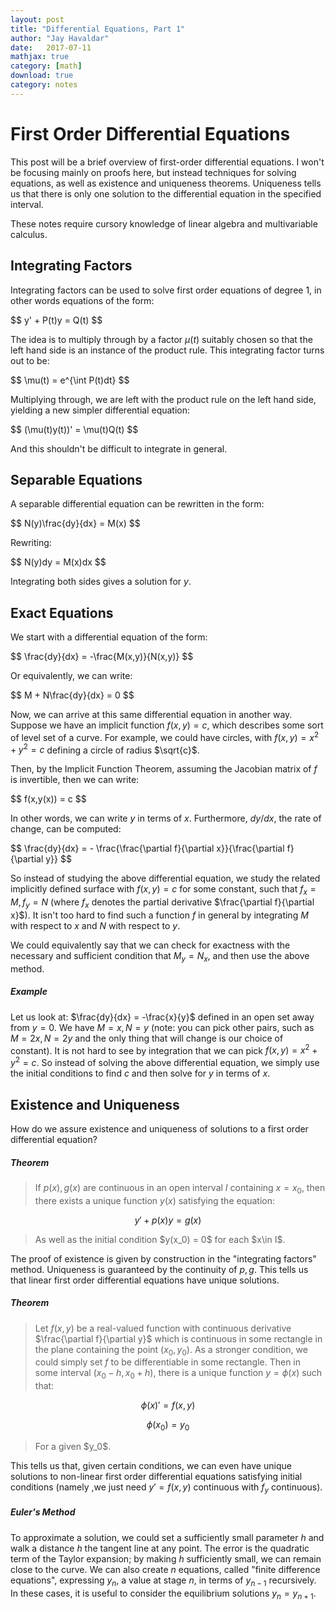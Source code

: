 ```yaml
---
layout: post
title: "Differential Equations, Part 1"
author: "Jay Havaldar"
date:   2017-07-11
mathjax: true
category: [math]
download: true
category: notes
---
```


# First Order Differential Equations

This post will be a brief overview of first-order differential equations. I won't be focusing mainly on proofs here, but instead techniques for solving equations, as well as existence and uniqueness theorems. Uniqueness tells us that there is only one solution to the differential equation in the specified interval.

These notes require cursory knowledge of linear algebra and multivariable calculus.

## Integrating Factors

Integrating factors can be used to solve first order equations of degree $1$, in other words equations of the form:

<p>
$$
y' + P(t)y = Q(t)
$$
</p>

The idea is to multiply through by a factor $\mu(t)$ suitably chosen so that the left hand side is an instance of the product rule. This integrating factor turns out to be:

<p>
$$
\mu(t) = e^{\int P(t)dt}
$$
</p>

Multiplying through, we are left with the product rule on the left hand side, yielding a new simpler differential equation:

<p>
$$
(\mu(t)y(t))' = \mu(t)Q(t)
$$
</p>

And this shouldn't be difficult to integrate in general.

## Separable Equations

A separable differential equation can be rewritten in the form:

<p>
$$
N(y)\frac{dy}{dx} = M(x)
$$
</p>

Rewriting:

<p>
$$
N(y)dy = M(x)dx
$$
</p>

Integrating both sides gives a solution for $y$.

## Exact Equations

We start with a differential equation of the form:
<p>
$$
\frac{dy}{dx} = -\frac{M(x,y)}{N(x,y)}
$$
</p>

Or equivalently, we can write:
<p>
$$
M + N\frac{dy}{dx} = 0
$$
</p>

Now, we can arrive at this same differential equation in another way. Suppose we have an implicit function $f(x,y) = c$, which describes some sort of level set of a curve. For example, we could have circles, with $f(x,y) = x^2 + y^2 = c$ defining a circle of radius $\sqrt{c}$.

Then, by the Implicit Function Theorem, assuming the Jacobian matrix of $f$ is invertible, then we can write:

<p>
$$
f(x,y(x)) = c
$$
</p>

In other words, we can write $y$ in terms of $x$. Furthermore, $dy/dx$, the rate of change, can be computed:
<p>
$$
\frac{dy}{dx} = - \frac{\frac{\partial f}{\partial x}}{\frac{\partial f}{\partial y}}
$$
</p>

So instead of studying the above differential equation, we study the related implicitly defined surface with $f(x,y)=c$ for some constant, such that $f_x = M, f_y = N$ (where $f_x$ denotes the partial derivative $\frac{\partial f}{\partial x}$). It isn't too hard to find such a function $f$ in general by integrating $M$ with respect to $x$ and $N$ with respect to $y$.

We could equivalently say that we can check for exactness with the necessary and sufficient condition that $M_y = N_x$, and then use the above method.

##### Example

Let us look at: $\frac{dy}{dx} = -\frac{x}{y}$ defined in an open set away from $y=0$. We have $M=x, N=y$ (note: you can pick other pairs, such as $M=2x, N=2y$ and the only thing that will change is our choice of constant). It is not hard to see by integration that we can pick $f(x,y) = x^2 + y^2 = c$. So instead of solving the above differential equation, we simply use the initial conditions to find $c$ and then solve for $y$ in terms of $x$.

## Existence and Uniqueness

How do we assure existence and uniqueness of solutions to a first order differential equation?

##### Theorem

>If $p(x), g(x)$ are continuous in an open interval $I$ containing $x=x_0$, then there exists a unique function $y(x)$ satisfying the equation:
><p>
$$
y' + p(x)y = g(x)
$$
></p>
>As well as the initial condition $y(x_0) = 0$ for each $x\in I$.

The proof of existence is given by construction in the "integrating factors" method. Uniqueness is guaranteed by the continuity of $p,g$. This tells us that linear first order differential equations have unique solutions.

##### Theorem

>Let $f(x,y)$ be a real-valued function with continuous derivative $\frac{\partial f}{\partial y}$ which is continuous in some rectangle in the plane containing the point $(x_0, y_0)$. As a stronger condition, we could simply set $f$ to be differentiable in some rectangle. Then in some interval $(x_0 - h, x_0+h)$, there is a unique function $y=\phi(x)$ such that:
><p>
$$
\phi(x)' = f(x,y)
$$
></p>
><p>
$$
\phi(x_0) = y_0
$$
></p>
>For a given $y_0$.

This tells us that, given certain conditions, we can even have unique solutions to non-linear first order differential equations satisfying initial conditions (namely ,we just need $y' = f(x,y)$ continuous with $f_y$ continuous).

##### Euler's Method

To approximate a solution, we could set a sufficiently small parameter $h$ and walk a distance $h$ the tangent line at any point. The error is the quadratic term of the Taylor expansion; by making $h$ sufficiently small, we can remain close to the curve. We can also create $n$ equations, called "finite difference equations", expressing $y_n$, a value at stage $n$, in terms of $y_{n-1}$ recursively. In these cases, it is useful to consider the equilibrium solutions $y_n = y_{n+1}$.

